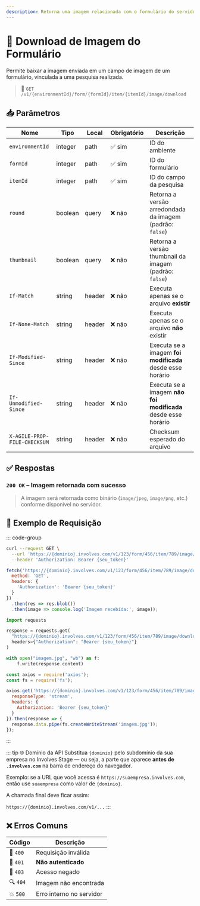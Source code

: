 ```yaml
---
description: Retorna uma imagem relacionada com o formulário do servidor.
---
```


# 📄 Download de Imagem do Formulário

Permite baixar a imagem enviada em um campo de imagem de um formulário, vinculada a uma pesquisa realizada.

> 🔗 `GET /v1/{environmentId}/form/{formId}/item/{itemId}/image/download`


## 📥 Parâmetros

| Nome                         | Tipo    | Local  | Obrigatório | Descrição                                                                  |
|------------------------------|---------|--------|-------------|----------------------------------------------------------------------------|
| `environmentId`              | integer | path   | ✅ sim       | ID do ambiente                                                             |
| `formId`                     | integer | path   | ✅ sim       | ID do formulário                                                           |
| `itemId`                     | integer | path   | ✅ sim       | ID do campo da pesquisa                                                    |
| `round`                      | boolean | query  | ❌ não       | Retorna a versão arredondada da imagem (padrão: `false`)                  |
| `thumbnail`                  | boolean | query  | ❌ não       | Retorna a versão thumbnail da imagem (padrão: `false`)                    |
| `If-Match`                   | string  | header | ❌ não       | Executa apenas se o arquivo **existir**                                   |
| `If-None-Match`              | string  | header | ❌ não       | Executa apenas se o arquivo **não** existir                               |
| `If-Modified-Since`          | string  | header | ❌ não       | Executa se a imagem **foi modificada** desde esse horário                 |
| `If-Unmodified-Since`        | string  | header | ❌ não       | Executa se a imagem **não foi modificada** desde esse horário            |
| `X-AGILE-PROP-FILE-CHECKSUM` | string  | header | ❌ não       | Checksum esperado do arquivo                                              |


## ✅ Respostas

### `200 OK` – Imagem retornada com sucesso

> A imagem será retornada como binário (`image/jpeg`, `image/png`, etc.) conforme disponível no servidor.


## 📘 Exemplo de Requisição

::: code-group

```bash [🟢 cURL]
curl --request GET \
  --url 'https://{dominio}.involves.com/v1/123/form/456/item/789/image/download' \
  --header 'Authorization: Bearer {seu_token}'
```

```js [🟡 JavaScript]
fetch('https://{dominio}.involves.com/v1/123/form/456/item/789/image/download', {
  method: 'GET',
  headers: {
    'Authorization': 'Bearer {seu_token}'
  }
})
  .then(res => res.blob())
  .then(image => console.log('Imagem recebida:', image));
```

```python [🔵 Python]
import requests

response = requests.get(
  "https://{dominio}.involves.com/v1/123/form/456/item/789/image/download",
  headers={"Authorization": "Bearer {seu_token}"}
)

with open("imagem.jpg", "wb") as f:
    f.write(response.content)
```

```js [🟣 Node.js]
const axios = require('axios');
const fs = require('fs');

axios.get('https://{dominio}.involves.com/v1/123/form/456/item/789/image/download', {
  responseType: 'stream',
  headers: {
    Authorization: 'Bearer {seu_token}'
  }
}).then(response => {
  response.data.pipe(fs.createWriteStream('imagem.jpg'));
});
```

:::

::: tip 🌐 Domínio da API
Substitua `{dominio}` pelo subdomínio da sua empresa no Involves Stage — ou seja, a parte que aparece **antes de `.involves.com`** na barra de endereço do navegador.

Exemplo: se a URL que você acessa é `https://suaempresa.involves.com`, então use `suaempresa` como valor de `{dominio}`.

A chamada final deve ficar assim:

`https://{dominio}.involves.com/v1/...`
:::


## ❌ Erros Comuns

| Código | Descrição                            |
|--------|----------------------------------------|
| 🔴 `400`  | Requisição inválida                  |
| 🔐 `401`  | **Não autenticado**                  |
| 🚫 `403`  | Acesso negado                        |
| 🔍 `404`  | Imagem não encontrada                |
| 💥 `500`  | Erro interno no servidor             |
